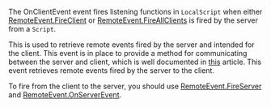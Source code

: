 The OnClientEvent event fires listening functions in `LocalScript` when either [RemoteEvent.FireClient](https://developer.roblox.com/api-reference/function/RemoteEvent/FireClient) or [RemoteEvent.FireAllClients](https://developer.roblox.com/api-reference/function/RemoteEvent/FireAllClients) is fired by the server from a `Script`.

This is used to retrieve remote events fired by the server and intended for the client. This event is in place to provide a method for communicating between the server and client, which is well documented in [this][1] article. This event retrieves remote events fired by the server to the client.

To fire from the client to the server, you should use [RemoteEvent.FireServer](https://developer.roblox.com/api-reference/function/RemoteEvent/FireServer) and [RemoteEvent.OnServerEvent](https://developer.roblox.com/api-reference/event/RemoteEvent/OnServerEvent).

[1]: https://developer.roblox.com/articles/Remote-Functions-and-Events